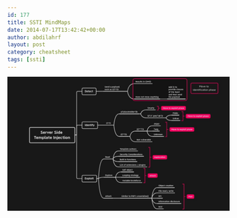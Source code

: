 ```yaml
---
id: 177
title: SSTI MindMaps
date: 2014-07-17T13:42:42+00:00
author: abdilahrf
layout: post
category: cheatsheet
tags: [ssti]
---
```


<img class="alignnone" src="/images/mindmaps/ssti.jfif"/>
  